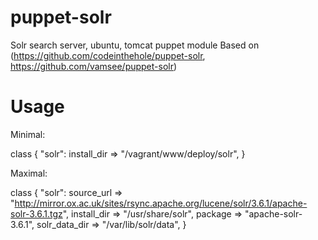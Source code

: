 puppet-solr
===========

Solr search server, ubuntu, tomcat puppet module
Based on (https://github.com/codeinthehole/puppet-solr, https://github.com/vamsee/puppet-solr)

Usage
======
Minimal:

class { "solr":
        install_dir => "/vagrant/www/deploy/solr",
}

Maximal:

class { "solr":
      source_url => "http://mirror.ox.ac.uk/sites/rsync.apache.org/lucene/solr/3.6.1/apache-solr-3.6.1.tgz",
      install_dir => "/usr/share/solr",
      package => "apache-solr-3.6.1",
      solr_data_dir => "/var/lib/solr/data",
}